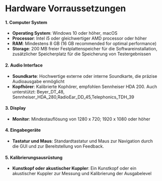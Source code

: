 # Hardware Vorraussetzungen
#### 1. Computer System
- **Operating System**: Windows 10 oder höher, macOS
- **Processor**: Intel i5 oder gleichwertiger AMD processor oder höher
- **RAM**: Mindestens 8 GB (16 GB recommended for optimal performance)
- **Storage**: 200 MB freier Festplattenspeicher für die Softwareinstallation, zusätzlicher Speicherplatz für die Speicherung von Testergebnissen

#### 2. Audio Interface
- **Soundkarte**: Hochwertige externe oder interne Soundkarte, die präzise Audioausgabe ermöglicht
- **Kopfhörer**: Kalibrierte Kophörer, empfohlen Sennheiser HDA 200. Auch unterstützt: Beyer_DT_48, Sennheiser_HDA_280,RadioEar_DD_45,Telephonics_TDH_39

#### 3. Display
- **Monitor**: Mindestauflösung von 1280 x 720; 1920 x 1080 oder höher

#### 4. Eingabegeräte
- **Tastatur und Maus**: Standardtastatur und Maus zur Navigation durch die GUI und zur Bereitstellung von Feedback.

#### 5. Kalibrierungsausrüstung
- **Kunstkopf oder akustischer Kuppler**: Ein Kunstkopf oder ein akustischer Kuppler zur Messung und Kalibrierung der Ausgabelevel

